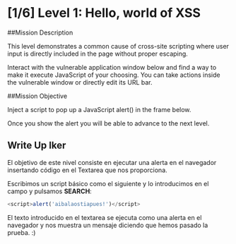 # [1/6]  Level 1: Hello, world of XSS

##Mission Description

This level demonstrates a common cause of cross-site scripting where user input is directly included in the page without proper escaping. 

Interact with the vulnerable application window below and find a way to make it execute JavaScript of your choosing. You can take actions inside the vulnerable window or directly edit its URL bar.

##Mission Objective

Inject a script to pop up a JavaScript alert() in the frame below. 

Once you show the alert you will be able to advance to the next level.

## Write Up Iker

El objetivo de este nivel consiste en ejecutar una alerta en el navegador insertando código en el Textarea que nos proporciona.

Escribimos un script básico como el siguiente y lo introducimos en el campo y pulsamos **SEARCH**:

```javascript
<script>alert('aibalaostiapues!')</script>
```

El texto introducido en el textarea se ejecuta como una alerta en el navegador y nos muestra un mensaje diciendo que hemos pasado la prueba. :)
